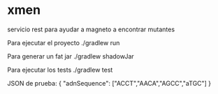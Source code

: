 # xmen
servicio rest para ayudar a magneto a encontrar mutantes

Para ejecutar el proyecto
./gradlew run

Para generar un fat jar
./gradlew shadowJar

Para ejecutar los tests
./gradlew test

JSON de prueba:
{
  "adnSequence": ["ACCT","AACA","AGCC","aTGC"]
}
